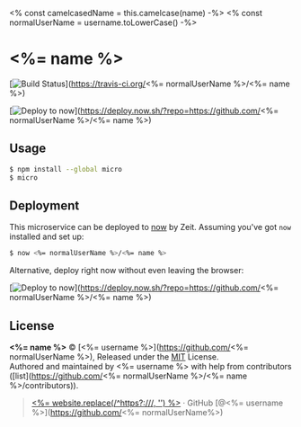 <% const camelcasedName = this.camelcase(name) -%>
<% const normalUserName = username.toLowerCase() -%>
# <%= name %>

[![Build Status](https://travis-ci.org/tiaanduplessis/micro.svg?branch=master)](https://travis-ci.org/<%= normalUserName %>/<%= name %>)

[![Deploy to now](https://deploy.now.sh/static/button.svg)](https://deploy.now.sh/?repo=https://github.com/<%= normalUserName %>/<%= name %>)


## Usage

```sh
$ npm install --global micro
$ micro
```


## Deployment

This microservice can be deployed to [now](https://zeit.co/now) by Zeit.
Assuming you've got `now` installed and set up:

```sh
$ now <%= normalUserName %>/<%= name %>
```

Alternative, deploy right now without even leaving the browser:

[![Deploy to now](https://deploy.now.sh/static/button.svg)](https://deploy.now.sh/?repo=https://github.com/<%= normalUserName %>/<%= name %>)


## License

**<%= name %>** © [<%= username %>](https://github.com/<%= normalUserName %>), Released under the [MIT](./LICENSE) License.<br>
Authored and maintained by <%= username %> with help from contributors ([list](https://github.com/<%= normalUserName %>/<%= name %>/contributors)).

> [<%= website.replace(/^https?:\/\//, '') %>](<%= website %>) · GitHub [@<%= username %>](https://github.com/<%= normalUserName%>)
